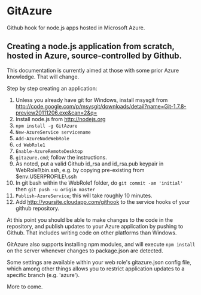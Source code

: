 # GitAzure #

Github hook for node.js apps hosted in Microsoft Azure.

## Creating a node.js application from scratch, hosted in Azure, source-controlled by Github. ##

This documentation is currently aimed at those with some prior Azure knowledge. That will change.

Step by step creating an application:

  1. Unless you already have git for Windows, install msysgit from http://code.google.com/p/msysgit/downloads/detail?name=Git-1.7.8-preview20111206.exe&can=2&q=
  2. Install node.js from http://nodejs.org
  3. `npm install -g GitAzure`
  4. `New-AzureService servicename`
  5. `Add-AzureNodeWebRole`
  6. `cd WebRole1`
  7. `Enable-AzureRemoteDesktop`
  8. `gitazure.cmd`; follow the instructions.
  9. As noted, put a valid Github id_rsa and id_rsa.pub keypair in WebRole1\bin\.ssh, e.g. by copying pre-existing from $env:USERPROFILE\\.ssh
  10. In git bash within the WebRole1 folder, do `git commit -am 'initial'` then `git push -u origin master`
  11. `Publish-AzureService`; this will take roughly 10 minutes.
  12. Add http://yoursite.cloudapp.com/githook to the service hooks of your github repository.

At this point you should be able to make changes to the code in the repository, and publish updates to your Azure application by pushing to Github. That includes writing code on other platforms than Windows.

GitAzure also supports installing npm modules, and will execute `npm install` on the server whenever changes to package.json are detected.

Some settings are available within your web role's gitazure.json config file, which among other things allows you to restrict application updates to a specific branch (e.g. 'azure').

More to come.